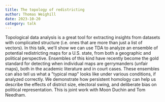 ```yaml
---
title: The topology of redistricting
author: Thomas Weighill
date: 2023-10-20
category: talk
---
```


Topological data analysis is a great tool for extracting insights from datasets with complicated structure (i.e. ones that are more than just a list of vectors). In this talk, we'll show we can use TDA to analyze an ensemble of potential redistricting maps for a U.S. state, from both a geographic and political perspective. Ensembles of this kind have recently become the gold standard for detecting when individual maps are gerrymanders (unfair maps), both in the academic literature and in court cases. These ensembles can also tell us what a "typical map" looks like under various conditions, if analyzed correctly. We demonstrate how persistent homology can help us describe the effects of district size, electoral swing, and deliberate bias on political representation. This is joint work with Moon Duchin and Tom Needham.

